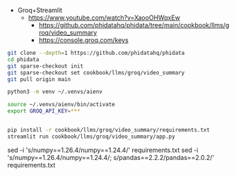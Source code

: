 * Groq+Streamlit
    * https://www.youtube.com/watch?v=XaooOHWqxEw
        * https://github.com/phidatahq/phidata/tree/main/cookbook/llms/groq/video_summary
        * https://console.groq.com/keys

```sh
git clone --depth=1 https://github.com/phidatahq/phidata
cd phidata
git sparse-checkout init
git sparse-checkout set cookbook/llms/groq/video_summary
git pull origin main
```

```sh
python3 -m venv ~/.venvs/aienv

source ~/.venvs/aienv/bin/activate
export GROQ_API_KEY=***


pip install -r cookbook/llms/groq/video_summary/requirements.txt
streamlit run cookbook/llms/groq/video_summary/app.py
```

sed -i 's/numpy==1\.26\.4/numpy==1.24.4/' requirements.txt
sed -i 's/numpy==1\.26\.4/numpy==1.24.4/; s/pandas==2\.2\.2/pandas==2.0.2/' requirements.txt
